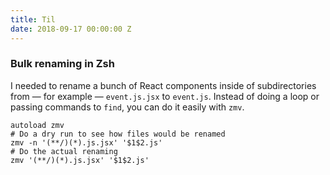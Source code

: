 ```yaml
---
title: Til
date: 2018-09-17 00:00:00 Z
---
```


### Bulk renaming in Zsh

I needed to rename a bunch of React components inside of subdirectories from — for example — `event.js.jsx` to `event.js`. Instead of doing a loop or
passing commands to `find`, you can do it easily with `zmv`.

```shell
autoload zmv
# Do a dry run to see how files would be renamed
zmv -n '(**/)(*).js.jsx' '$1$2.js'
# Do the actual renaming
zmv '(**/)(*).js.jsx' '$1$2.js'
```
